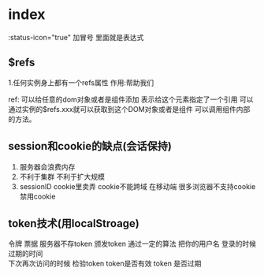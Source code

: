 # index

:status-icon="true"  加冒号  里面就是表达式 

## $refs

1.任何实例身上都有一个refs属性 作用:帮助我们

ref:
可以给任意的dom对象或者是组件添加  表示给这个元素指定了一个引用
可以通过实例的$refs.xxx就可以获取到这个DOM对象或者是组件
可以调用组件内部的方法。

## session和cookie的缺点(会话保持)

1. 服务器会浪费内存
2. 不利于集群   不利于扩大规模
3. sessionID  cookie里卖弄  cookie不能跨域  在移动端  很多浏览器不支持cookie 禁用cookie

## token技术(用localStroage)

令牌  票据  服务器不存token
颁发token  通过一定的算法  把你的用户名  登录的时候  过期的时间   
下次再次访问的时候   检验token  token是否有效   token 是否过期